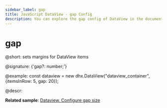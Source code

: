 ```yaml
---
sidebar_label: gap
title: JavaScript DataView - gap Config 
description: You can explore the gap config of DataView in the documentation of the DHTMLX JavaScript UI library. Browse developer guides and API reference, try out code examples and live demos, and download a free 30-day evaluation version of DHTMLX Suite 7.
---
```


# gap

@short: sets margins for DataView items

@signature: {'gap?: number;'}

@example:
const dataview = new dhx.DataView("dataview_container", {itemsInRow: 5, gap: 20});

@descr:

**Related sample**: [Dataview. Configure gap size](https://snippet.dhtmlx.com/ozsuww1q)

[comment]: # (@related: dataview/configuration.md#margins-around-dataview-items)
